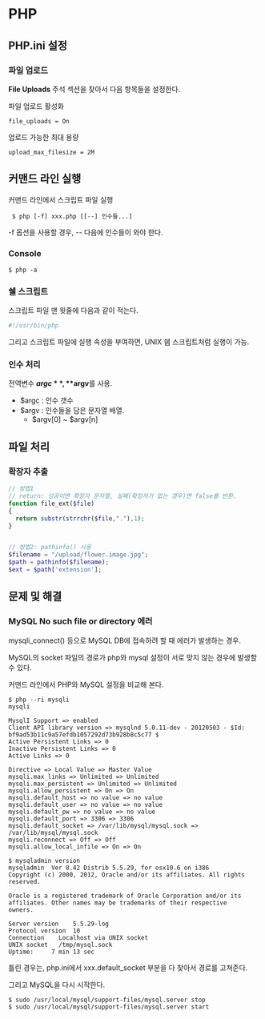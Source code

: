 # PHP

## PHP.ini 설정

### 파일 업로드

**File Uploads** 주석 섹션을 찾아서 다음 항목들을 설정한다.

파일 업로드 활성화
```
file_uploads = On
```

업로드 가능한 최대 용량
```
upload_max_filesize = 2M
```

## 커맨드 라인 실행

커맨드 라인에서 스크립트 파일 실행
```
 $ php [-f] xxx.php [[--] 인수들...]
``` 
-f 옵션을 사용할 경우, -- 다음에 인수들이 와야 한다.

### Console

```
$ php -a
```

### 쉘 스크립트
스크립트 파일 맨 윗줄에 다음과 같이 적는다.
```bash
#!/usr/bin/php
```
그리고 스크립트 파일에 실행 속성을 부여하면, UNIX 쉡 스크립트처럼 실행이 가능.

### 인수 처리
전역변수 **$argc**, **$argv**를 사용.
- $argc : 인수 갯수
- $argv : 인수들을 담은 문자열 배열.
  - $argv\[0] ~ $argv\[n]

## 파일 처리

### 확장자 추출

```php
// 방법1
// return: 성공이면 확장자 문자열, 실패(확장자가 없는 경우)면 false를 반환.
function file_ext($file) 
{
  return substr(strrchr($file,"."),1);
}


// 방법2: pathinfo() 사용
$filename = "/upload/flower.image.jpg";
$path = pathinfo($filename);
$ext = $path['extension'];  
```

## 문제 및 해결
### MySQL No such file or directory 에러
mysqli_connect() 등으로 MySQL DB에 접속하려 할 때 에러가 발생하는 경우.

MySQL의 socket 파일의 경로가 php와 mysql 설정이 서로 맞지 않는 경우에 발생할 수 있다.

커맨드 라인에서 PHP와 MySQL 설정을 비교해 본다.
```
$ php --ri mysqli
mysqli

MysqlI Support => enabled
Client API library version => mysqlnd 5.0.11-dev - 20120503 - $Id: bf9ad53b11c9a57efdb1057292d73b928b8c5c77 $
Active Persistent Links => 0
Inactive Persistent Links => 0
Active Links => 0

Directive => Local Value => Master Value
mysqli.max_links => Unlimited => Unlimited
mysqli.max_persistent => Unlimited => Unlimited
mysqli.allow_persistent => On => On
mysqli.default_host => no value => no value
mysqli.default_user => no value => no value
mysqli.default_pw => no value => no value
mysqli.default_port => 3306 => 3306
mysqli.default_socket => /var/lib/mysql/mysql.sock => /var/lib/mysql/mysql.sock
mysqli.reconnect => Off => Off
mysqli.allow_local_infile => On => On
```

```
$ mysqladmin version
mysqladmin  Ver 8.42 Distrib 5.5.29, for osx10.6 on i386
Copyright (c) 2000, 2012, Oracle and/or its affiliates. All rights reserved.

Oracle is a registered trademark of Oracle Corporation and/or its
affiliates. Other names may be trademarks of their respective
owners.

Server version    5.5.29-log
Protocol version  10
Connection    Localhost via UNIX socket
UNIX socket   /tmp/mysql.sock
Uptime:     7 min 13 sec
```

틀린 경우는, php.ini에서 xxx.default_socket 부분을 다 찾아서 경로를 고쳐준다.

그리고 MySQL을 다시 시작한다.
```
$ sudo /usr/local/mysql/support-files/mysql.server stop
$ sudo /usr/local/mysql/support-files/mysql.server start
```
